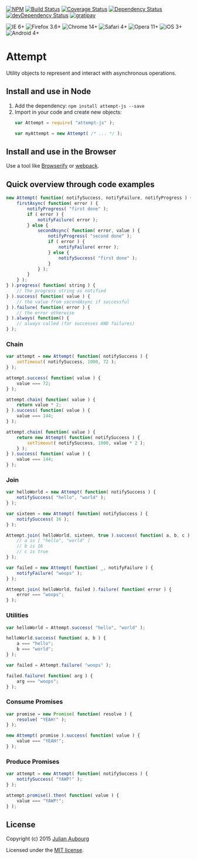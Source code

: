 [![NPM][npm-image]][npm-url]
[![Build Status][travis-image]][travis-url]
[![Coverage Status][coveralls-image]][coveralls-url]
[![Dependency Status][dependency-image]][dependency-url]
[![devDependency Status][devDependency-image]][devDependency-url]
[![gratipay][gratipay-image]][gratipay-url]

![IE 6+](https://img.shields.io/badge/IE-6+-blue.svg)
![Firefox 3.6+](https://img.shields.io/badge/Firefox-3.6+-orange.svg)
![Chrome 14+](https://img.shields.io/badge/Chrome-14+-yellow.svg)
![Safari 4+](https://img.shields.io/badge/Safari-4+-blue.svg)
![Opera 11+](https://img.shields.io/badge/Opera-11+-red.svg)
![iOS 3+](https://img.shields.io/badge/iOS-3+-lightgray.svg)
![Android 4+](https://img.shields.io/badge/Android-4+-green.svg)

# Attempt

Utility objects to represent and interact with asynchronous operations.

## Install and use in Node

1. Add the dependency: `npm install attempt-js --save`
2. Import in your code and create new objects:
   ```js
   var Attempt = require( "attempt-js" );

   var myAttempt = new Attempt( /* ... */ );
   ```

## Install and use in the Browser

Use a tool like [Browserify](http://browserify.org/) or [webpack](http://webpack.github.io/).

## Quick overview through code examples
```js
new Attempt( function( notifySuccess, notifyFailure, notifyProgress ) {
    firstAsync( function( error ) {
        notifyProgress( "first done" );
        if ( error ) {
            notifyFailure( error );
        } else {
            secondAsync( function( error, value ) {
                notifyProgress( "second done" );
                if ( error ) {
                    notifyFailure( error );
                } else {
                    notifySuccess( "first done" );
                }
            } );
        }
    } );
} ).progress( function( string ) {
    // the progress string as notified
} ).success( function( value ) {
    // the value from secondAsync if successful
} ).failure( function( error ) {
    // the error otherwise
} ).always( function() {
    // always called (for successes AND failures)
} );
```

### Chain

```js
var attempt = new Attempt( function( notifySuccess ) {
    setTimeout( notifySuccess, 1000, 72 );
} );

attempt.success( function( value ) {
    value === 72;
} );

attempt.chain( function( value ) {
    return value * 2;
} ).success( function( value ) {
    value === 144;
} );

attempt.chain( function( value ) {
    return new Attempt( function( notifySuccess ) {
        setTimeout( notifySuccess, 1000, value * 2 );
    } );
} ).success( function( value ) {
    value === 144;
} );
```

### Join

```js
var helloWorld = new Attempt( function( notifySuccess ) {
    notifySuccess( "hello", "world" );
} );

var sixteen = new Attempt( function( notifySuccess ) {
    notifySuccess( 16 );
} );

Attempt.join( helloWorld, sixteen, true ).success( function( a, b, c ) {
    // a is [ "hello", "world" ]
    // b is 16
    // c is true
} );

var failed = new Attempt( function( _, notifyFailure ) {
    notifyFailure( "woops" );
} );

Attempt.join( helloWorld, failed ).failure( function( error ) {
    error === "woops";
} );
```

### Utilities

```js
var helloWorld = Attempt.success( "hello", "world" );

helloWorld.success( function( a, b ) {
    a === "hello";
    b === "world";
} );

var failed = Attempt.failure( "woops" );

failed.failure( function( arg ) {
    arg === "woops";
} );
````

### Consume Promises

```js
var promise = new Promise( function( resolve ) {
    resolve( "YEAH!" );
} );

new Attempt( promise ).success( function( value ) {
    value === "YEAH!";
} );
```

### Produce Promises

```js
var attempt = new Attempt( function( notifySuccess ) {
    notifySuccess( "YAWP!" );
} );

attempt.promise().then( function( value ) {
    value === "YAWP!";
} );
```

## License

Copyright (c) 2015 [Julian Aubourg](mailto:j@ubourg.net)

Licensed under the [MIT license](https://raw.githubusercontent.com/jaubourg/attempt-js/master/LICENSE-MIT).

[coveralls-image]: https://img.shields.io/coveralls/jaubourg/attempt-js.svg
[coveralls-url]: https://coveralls.io/r/jaubourg/attempt-js
[dependency-image]: https://img.shields.io/david/jaubourg/attempt-js.svg
[dependency-url]: https://david-dm.org/jaubourg/attempt-js
[devDependency-image]: https://img.shields.io/david/dev/jaubourg/attempt-js.svg
[devDependency-url]: https://david-dm.org/jaubourg/attempt-js#info=devDependencies
[gratipay-image]: https://img.shields.io/gratipay/jaubourg.svg
[gratipay-url]: https://gratipay.com/jaubourg/
[npm-image]: https://img.shields.io/npm/v/attempt-js.svg
[npm-url]: https://npmjs.org/package/attempt-js
[travis-image]: https://img.shields.io/travis/jaubourg/attempt-js.svg
[travis-url]: https://travis-ci.org/jaubourg/attempt-js

